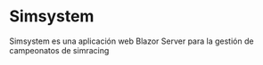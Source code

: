 # Simsystem

Simsystem es una aplicación web Blazor Server para la gestión de campeonatos de simracing
